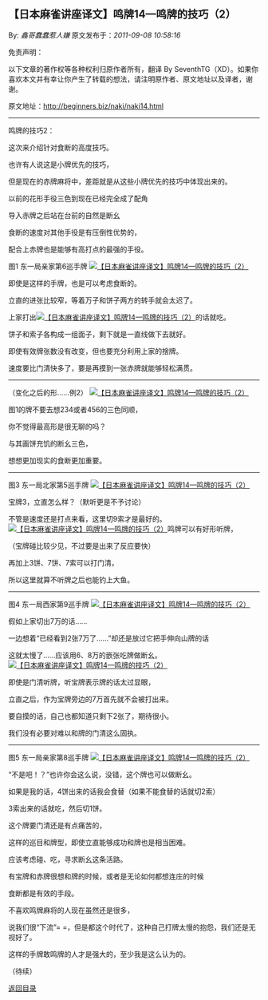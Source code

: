 ## 【日本麻雀讲座译文】鸣牌14—鸣牌的技巧（2）

By: *鑫哥蠢蠢惹人嫌* 原文发布于：*2011-09-08 10:58:16*

免责声明：

以下文章的著作权等各种权利归原作者所有，翻译 By
SeventhTG（XD）。如果你喜欢本文并有幸让你产生了转载的想法，请注明原作者、原文地址以及译者，谢谢。

原文地址：http://beginners.biz/naki/naki14.html

------------------------------------------------------------------------------------

鸣牌的技巧2：

这次来介绍针对食断的高度技巧。

也许有人说这是小牌优先的技巧，

但是现在的赤牌麻将中，差距就是从这些小牌优先的技巧中体现出来的。

以前的花形手役三色到现在已经完全成了配角

导入赤牌之后站在台前的自然是断幺

食断的速度对其他手役是有压倒性优势的，

配合上赤牌也是能够有高打点的最强的手役。

图1  东一局亲家第6巡手牌
[![【日本麻雀讲座译文】鸣牌14&mdash;鸣牌的技巧（2）](http://s9.sinaimg.cn/middle/7f78b76fgac656375f288&amp;690)](http://photo.blog.sina.com.cn/showpic.html#blogid=7f78b76f0100wld9&url=http://s9.sinaimg.cn/orignal/7f78b76fgac656375f288)

即使是这样的手牌，也是可以考虑食断的。

立直的进张比较窄，等着万子和饼子两方的转手就会太迟了。

上家打出[![【日本麻雀讲座译文】鸣牌14&mdash;鸣牌的技巧（2）](http://s11.sinaimg.cn/middle/7f78b76fgac656b26bd8a&amp;690)](http://photo.blog.sina.com.cn/showpic.html#blogid=7f78b76f0100wld9&url=http://s11.sinaimg.cn/orignal/7f78b76fgac656b26bd8a)的话就吃。

饼子和索子各构成一组面子，剩下就是一直线做下去就好。

即使有效牌张数没有改变，但也要充分利用上家的捨牌。

速度要比门清快多了，要是再摸到一张赤牌就能够轻松满贯。

------------------------------------------------------------------------------------

（变化之后的形……例2）
[![【日本麻雀讲座译文】鸣牌14&mdash;鸣牌的技巧（2）](http://s3.sinaimg.cn/middle/7f78b76fgac6579d00832&amp;690)](http://photo.blog.sina.com.cn/showpic.html#blogid=7f78b76f0100wld9&url=http://s3.sinaimg.cn/orignal/7f78b76fgac6579d00832)

图1的牌不要去想234或者456的三色同顺，

你不觉得最高形是很无聊的吗？

与其画饼充饥的断幺三色，

想想更加现实的食断更加重要。

------------------------------------------------------------------------------------

图3  东一局北家第5巡手牌
[![【日本麻雀讲座译文】鸣牌14&mdash;鸣牌的技巧（2）](http://s10.sinaimg.cn/middle/7f78b76fgac6587c57fe9&amp;690)](http://photo.blog.sina.com.cn/showpic.html#blogid=7f78b76f0100wld9&url=http://s10.sinaimg.cn/orignal/7f78b76fgac6587c57fe9)

宝牌3，立直怎么样？（默听更是不予讨论）

不管是速度还是打点来看，这里切9索才是最好的。
[![【日本麻雀讲座译文】鸣牌14&mdash;鸣牌的技巧（2）](http://s1.sinaimg.cn/middle/7f78b76fgac659361ee40&amp;690)](http://photo.blog.sina.com.cn/showpic.html#blogid=7f78b76f0100wld9&url=http://s1.sinaimg.cn/orignal/7f78b76fgac659361ee40)鸣牌可以有好形听牌，

（宝牌碰比较少见，不过要是出来了反应要快）

再加上3饼、7饼、7索可以打门清，

所以这里就算不听牌之后也能钓上大鱼。

------------------------------------------------------------------------------------

图4  东一局西家第9巡手牌
[![【日本麻雀讲座译文】鸣牌14&mdash;鸣牌的技巧（2）](http://s10.sinaimg.cn/middle/7f78b76fgac659fb9b369&amp;690)](http://photo.blog.sina.com.cn/showpic.html#blogid=7f78b76f0100wld9&url=http://s10.sinaimg.cn/orignal/7f78b76fgac659fb9b369)

假如上家切出7万的话……

一边想着“已经看到2张7万了……”却还是放过它把手伸向山牌的话

这就太慢了……应该用6、8万的嵌张吃牌做断幺。
[![【日本麻雀讲座译文】鸣牌14&mdash;鸣牌的技巧（2）](http://s15.sinaimg.cn/middle/7f78b76fgac65a9b8e0be&amp;690)](http://photo.blog.sina.com.cn/showpic.html#blogid=7f78b76f0100wld9&url=http://s15.sinaimg.cn/orignal/7f78b76fgac65a9b8e0be)

即使是门清听牌，听宝牌表示牌的话太过显眼，

立直之后，作为宝牌旁边的7万首先就不会被打出来。

要自摸的话，自己也都知道只剩下2张了，期待很小。

我们没有必要对难以和牌的门清这么固执。

------------------------------------------------------------------------------------

图5   东一局亲家第8巡手牌
[![【日本麻雀讲座译文】鸣牌14&mdash;鸣牌的技巧（2）](http://s3.sinaimg.cn/middle/7f78b76fgac65c2869092&amp;690)](http://photo.blog.sina.com.cn/showpic.html#blogid=7f78b76f0100wld9&url=http://s3.sinaimg.cn/orignal/7f78b76fgac65c2869092)

“不是吧！？”也许你会这么说，没错，这个牌也可以做断幺。

如果是我的话，4饼出来的话我会食替（如果不能食替的话就切2索）

3索出来的话就吃，然后切1饼。

这个牌要门清还是有点痛苦的，

这样的巡目和牌型，即使立直能够成功和牌也是相当困难。

应该考虑碰、吃，寻求断幺这条活路。

有宝牌和赤牌很想和牌的时候，或者是无论如何都想连庄的时候

食断都是有效的手段。

不喜欢鸣牌麻将的人现在虽然还是很多，

说我们很“下流”= =，但是都这个时代了，这种自己打牌太慢的抱怨，我们还是无视好了。

这样的手牌敢鸣牌的人才是强大的，至少我是这么认为的。

（待续）

[返回目录](index.html)
